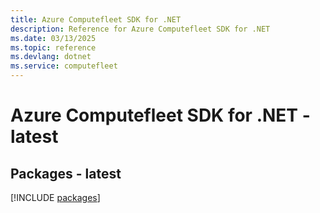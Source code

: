 ```yaml
---
title: Azure Computefleet SDK for .NET
description: Reference for Azure Computefleet SDK for .NET
ms.date: 03/13/2025
ms.topic: reference
ms.devlang: dotnet
ms.service: computefleet
---
```

# Azure Computefleet SDK for .NET - latest
## Packages - latest
[!INCLUDE [packages](computefleet-index.md)]